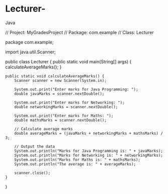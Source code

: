 # Lecturer-
Java

// Project: MyGradesProject
// Package: com.example
// Class: Lecturer

package com.example;

import java.util.Scanner;

public class Lecturer {
    public static void main(String[] args) {
        calculateAverageMarks();
    }

    public static void calculateAverageMarks() {
        Scanner scanner = new Scanner(System.in);

        System.out.print("Enter marks for Java Programming: ");
        double javaMarks = scanner.nextDouble();

        System.out.print("Enter marks for Networking: ");
        double networkingMarks = scanner.nextDouble();

        System.out.print("Enter marks for Maths: ");
        double mathsMarks = scanner.nextDouble();

        // Calculate average marks
        double averageMarks = (javaMarks + networkingMarks + mathsMarks) / 3;

        // Output the data
        System.out.println("Marks for Java Programming is: " + javaMarks);
        System.out.println("Marks for Networking is: " + networkingMarks);
        System.out.println("Marks for Maths is: " + mathsMarks);
        System.out.println("The average is: " + averageMarks);

        scanner.close();
    }
}
		
